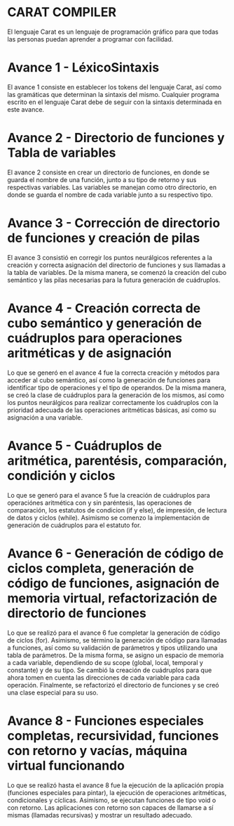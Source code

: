 # **CARAT COMPILER**
El lenguaje Carat es un lenguaje de programación gráfico para que todas las personas puedan aprender a programar con facilidad.

# Avance 1 - LéxicoSintaxis
El avance 1 consiste en establecer los tokens del lenguaje Carat, así como las gramáticas que determinan la sintaxis del mismo. Cualquier programa escrito en el lenguaje Carat debe de seguir con la sintaxis determinada en este avance. 

# Avance 2 - Directorio de funciones y Tabla de variables
El avance 2 consiste en crear un directorio de funciones, en donde se guarda el nombre de una función, junto a su tipo de retorno y sus respectivas variables. Las variables se manejan como otro directorio, en donde se guarda el nombre de cada variable junto a su respectivo tipo.

# Avance 3 - Corrección de directorio de funciones y creación de pilas
El avance 3 consistió en corregir los puntos neurálgicos referentes a la creación y correcta asignación del directorio de funciones y sus llamadas a la tabla de variables. De la misma manera, se comenzó la creación del cubo semántico y las pilas necesarias para la futura generación de cuádruplos.

# Avance 4 - Creación correcta de cubo semántico y generación de cuádruplos para operaciones aritméticas y de asignación
Lo que se generó en el avance 4 fue la correcta creación y métodos para acceder al cubo semántico, así como la generación de funciones para identificar tipo de operaciones y el tipo de operandos. De la misma manera, se creó la clase de cuádruplos para la generación de los mismos, así como los puntos neurálgicos para realizar correctamente los cuádruplos con la prioridad adecuada de las operaciones aritméticas básicas, así como su asignación a una variable.

# Avance 5 - Cuádruplos de aritmética, parentésis, comparación, condición y ciclos
Lo que se generó para el avance 5 fue la creación de cuádruplos para operaciónes aritmética con y sin paréntesis, las operaciones de comparación, los estatutos de condicion (if y else), de impresión, de lectura de datos y ciclos (while). Asimismo se comenzo la implementación de generación de cuádruplos para el estatuto for.

# Avance 6 - Generación de código de ciclos completa, generación de código de funciones, asignación de memoria virtual, refactorización de directorio de funciones
Lo que se realizó para el avance 6 fue completar la generación de código de ciclos (for). Asimismo, se término la generación de código para llamadas a funciones, así como su validación de parámetros y tipos utilizando una tabla de parámetros. De la misma forma, se asigno un espacio de memoria a cada variable, dependiendo de su scope (global, local, temporal y constante) y de su tipo. Se cambió la creación de cuádruplos para que ahora tomen en cuenta las direcciones de cada variable para cada operación. Finalmente, se refactorizó el directorio de funciones y se creó una clase especial para su uso.

# Avance 8 - Funciones especiales completas, recursividad, funciones con retorno y vacías, máquina virtual funcionando
Lo que se realizó hasta el avance 8 fue la ejecución de la aplicación propia (funciones especiales para pintar), la ejecución de operaciones aritméticas, condicionales y cíclicas. Asimismo, se ejecutan funciones de tipo void o con retorno. Las aplicaciones con retorno son capaces de llamarse a sí mismas (llamadas recursivas) y mostrar un resultado adecuado. 
